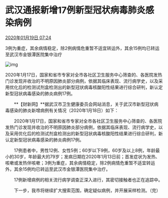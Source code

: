 # 武汉通报新增17例新型冠状病毒肺炎感染病例 

[2020年01月19日 07:24](http://www.caixin.com/2020-01-19/101505768.html)

3例为重症，其余病情稳定，除2例病情危重暂不适宜转运外，其余15例均已转运至武汉市金银潭医院集中治疗

![img](http://img.caixin.com/2019-12-31/1577762667648829_480_320.jpg)

2020年1月17日，国家和省市专家对全市各社区卫生服务中心筛查的、各医院发热门诊发现并收治的不明原因肺炎部分病例，依据其临床表现、流行病学史，以及采用优化后的检测试剂盒检测出的新型冠状病毒核酸阳性结果进行综合研判，新认定新型冠状病毒感染的肺炎病例17例。

　　**【财新网】**据武汉市卫生健康委员会网站消息，关于武汉市新型冠状病毒感染的肺炎新增病例有关情况（2020年1月18日）如下：

　　2020年1月17日，国家和省市专家对全市各社区卫生服务中心筛查的、各医院发热门诊发现并收治的不明原因肺炎部分病例，依据其临床表现、流行病学史，以及采用优化后的检测试剂盒检测出的新型冠状病毒核酸阳性结果进行综合研判，新认定新型冠状病毒感染的肺炎病例17例。

　　17例患者中，男性12例、女性5例；60岁以下9例，60岁及以上8例，年龄最小的30岁，年龄最大的79岁；发病日期在2020年1月13日前；首发症状为发热、咳嗽或发热伴咳嗽；3例为重症，其余病情稳定，除2例病情危重暂不适宜转运外，其余15例均已转运至武汉市金银潭医院集中治疗。

　　17例新增病例的相关流行病学调查正深入进行，其密切接触者也正在追踪中。

　　下一步，我市将继续扩大搜索范围，确定疑似病例，并开展采样检测。（完）